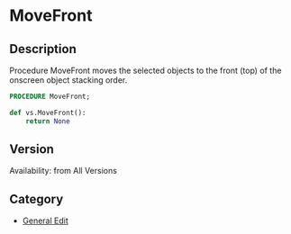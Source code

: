# MoveFront

## Description
Procedure MoveFront moves the selected objects to the front (top) of the onscreen object stacking order.

```pascal
PROCEDURE MoveFront;
```

```python
def vs.MoveFront():
    return None
```

## Version
Availability: from All Versions

## Category
* [General Edit](../Categories/General%20Edit.md)
